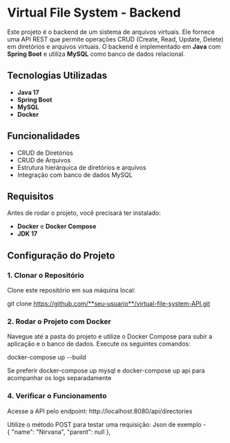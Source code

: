 # Virtual File System - Backend

Este projeto é o backend de um sistema de arquivos virtuais. Ele fornece uma API REST que permite operações CRUD (Create, Read, Update, Delete) em diretórios e arquivos virtuais. O backend é implementado em **Java** com **Spring Boot** e utiliza **MySQL** como banco de dados relacional.

## Tecnologias Utilizadas

- **Java 17**
- **Spring Boot**
- **MySQL**
- **Docker**

## Funcionalidades

- CRUD de Diretórios
- CRUD de Arquivos
- Estrutura hierárquica de diretórios e arquivos
- Integração com banco de dados MySQL

## Requisitos

Antes de rodar o projeto, você precisará ter instalado:

- **Docker** e **Docker Compose**
- **JDK 17**

## Configuração do Projeto

### 1. Clonar o Repositório

Clone este repositório em sua máquina local:

git clone https://github.com/**seu-usuario**/virtual-file-system-API.git

### 2. Rodar o Projeto com Docker

Navegue até a pasta do projeto e utilize o Docker Compose para subir a aplicação e o banco de dados. Execute os seguintes comandos:

docker-compose up --build 

Se preferir docker-compose up mysql e docker-compose up api para acompanhar os logs separadamente

### 4. Verificar o Funcionamento

Acesse a API pelo endpoint:
http://localhost:8080/api/directories

Utilize o método POST para testar uma requisição: Json de exemplo -  
  {
    "name": "Nirvana",
    "parent": null
  },

